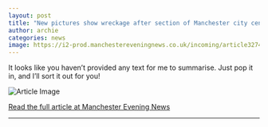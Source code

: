 ```yaml
---
layout: post
title: "New pictures show wreckage after section of Manchester city centre building collapses"
author: archie
categories: news
image: https://i2-prod.manchestereveningnews.co.uk/incoming/article32748578.ece/ALTERNATES/s1200/0_251025collapse1.jpg
---
```

It looks like you haven’t provided any text for me to summarise. Just pop it in, and I’ll sort it out for you!

![Article Image](https://i2-prod.manchestereveningnews.co.uk/incoming/article32748578.ece/ALTERNATES/s1200/0_251025collapse1.jpg)

[Read the full article at Manchester Evening News](https://www.manchestereveningnews.co.uk/news/greater-manchester-news/gallery/new-pictures-show-wreckage-after-32748579)

---
